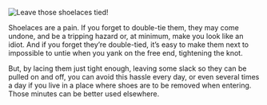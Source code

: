 ![Leave those shoelaces tied!](shoelaces-leave-them.tied.jpg)

Shoelaces are a pain. If you forget to double-tie them, they may come undone, and be a tripping hazard or, at minimum, make you look like an idiot. And if you forget they’re double-tied, it’s easy to make them next to impossible to untie when you yank on the free end, tightening the knot.

But, by lacing them just tight enough, leaving some slack so they can be pulled on and off, you can avoid this hassle every day, or even several times a day if you live in a place where shoes are to be removed when entering. Those minutes can be better used elsewhere.
